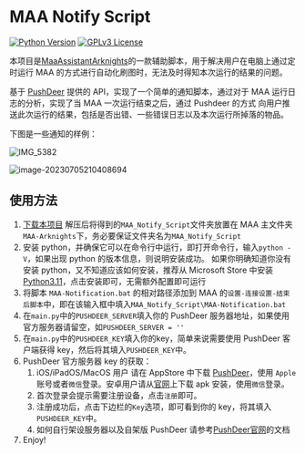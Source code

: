 # MAA Notify Script

[![Python Version](https://img.shields.io/badge/python-3.11-blue)](https://www.python.org/downloads/release/python-370/)
[![GPLv3 License](https://img.shields.io/github/license/hcy2206/FIRMS_Data_Visualization)](https://opensource.org/licenses/GPL-3.0)

本项目是[MaaAssistantArknights](https://maa.plus)的一款辅助脚本，用于解决用户在电脑上通过定时运行 MAA 的方式进行自动化刷图时，无法及时得知本次运行的结果的问题。

基于 [PushDeer](http://pushdeer.com) 提供的 API，实现了一个简单的通知脚本，通过对于 MAA 运行日志的分析，实现了当 MAA 一次运行结束之后，通过 Pushdeer 的方式 向用户推送此次运行的结果，包括是否出错、一些错误日志以及本次运行所掉落的物品。

下图是一些通知的样例：

![IMG_5382](https://markdown-tuchuang-hcy2206.oss-cn-shanghai.aliyuncs.com/img/202307011605689.jpg)

![image-20230705210408694](https://markdown-tuchuang-hcy2206.oss-cn-shanghai.aliyuncs.com/img/202307052104175.png)

## 使用方法

1. [下载本项目](https://github.com/hcy2206/MAA_Notify_Script/releases/latest) 解压后将得到的`MAA_Notify_Script`文件夹放置在 MAA 主文件夹`MAA-Arknights`下，务必要保证文件夹名为`MAA_Notify_Script`
2. 安装 python，并确保它可以在命令行中运行，即打开命令行，输入`python -V`，如果出现 python 的版本信息，则说明安装成功。 如果你明确知道你没有安装 python，又不知道应该如何安装，推荐从 Microsoft Store 中安装 [Python3.11](https://www.microsoft.com/store/productId/9NRWMJP3717K)，点击安装即可，无需额外配置即可运行
3. 将脚本 `MAA-Notification.bat` 的相对路径添加到 MAA 的`设置-连接设置-结束后脚本`中，即在该输入框中填入`MAA_Notify_Script\MAA-Notification.bat`
4. 在`main.py`中的`PUSHDEER_SERVER`填入你的 PushDeer 服务器地址，如果使用官方服务器请留空，如`PUSHDEER_SERVER = ''`
5. 在`main.py`中的`PUSHDEER_KEY`填入你的key，简单来说需要使用 PushDeer 客户端获得 key，然后将其填入`PUSHDEER_KEY`中。
6. PushDeer 官方服务器 key 的获取：
   1. iOS/iPadOS/MacOS 用户 请在 AppStore 中下载 [PushDeer](https://apps.apple.com/cn/app/pushdeer/id1596771139)，使用 `Apple` 账号或者`微信`登录。安卓用户请从[官网](http://pushdeer.com)上下载 apk 安装，使用`微信`登录。
   2. 首次登录会提示需要注册设备，点击`注册`即可。
   3. 注册成功后，点击下边栏的`Key`选项，即可看到你的 key，将其填入`PUSHDEER_KEY`中。
   4. 如何自行架设服务器以及自架版 PushDeer 请参考[PushDeer官网](http://pushdeer.com)的文档
7. Enjoy!
